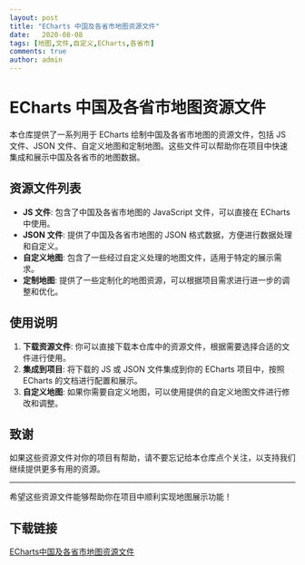 ```yaml
---
layout: post
title: "ECharts 中国及各省市地图资源文件"
date:   2020-08-08
tags: [地图,文件,自定义,ECharts,各省市]
comments: true
author: admin
---
```

# ECharts 中国及各省市地图资源文件

本仓库提供了一系列用于 ECharts 绘制中国及各省市地图的资源文件，包括 JS 文件、JSON 文件、自定义地图和定制地图。这些文件可以帮助你在项目中快速集成和展示中国及各省市的地图数据。

## 资源文件列表

- **JS 文件**: 包含了中国及各省市地图的 JavaScript 文件，可以直接在 ECharts 中使用。
- **JSON 文件**: 提供了中国及各省市地图的 JSON 格式数据，方便进行数据处理和自定义。
- **自定义地图**: 包含了一些经过自定义处理的地图文件，适用于特定的展示需求。
- **定制地图**: 提供了一些定制化的地图资源，可以根据项目需求进行进一步的调整和优化。

## 使用说明

1. **下载资源文件**: 你可以直接下载本仓库中的资源文件，根据需要选择合适的文件进行使用。
2. **集成到项目**: 将下载的 JS 或 JSON 文件集成到你的 ECharts 项目中，按照 ECharts 的文档进行配置和展示。
3. **自定义地图**: 如果你需要自定义地图，可以使用提供的自定义地图文件进行修改和调整。

## 致谢

如果这些资源文件对你的项目有帮助，请不要忘记给本仓库点个关注，以支持我们继续提供更多有用的资源。

---

希望这些资源文件能够帮助你在项目中顺利实现地图展示功能！

## 下载链接

[ECharts中国及各省市地图资源文件](https://pan.quark.cn/s/1234ac393238)